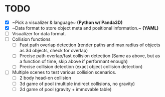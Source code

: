 # TODO

- [X] ~Pick a visualizer & language~ **(Python w/ Panda3D)**
- [X] ~Data format to store object meta and positional information.~ **(YAML)**
- [ ] Visualizer for data format.
- [ ] Collision functions
  - [ ] Fast path overlap detection (render paths and max radius of objects as 3d objects, check for overlap)
  - [ ] Precise path overlap/fast collision detection (Same as above, but as a function of time, skip above if performant enough)
  - [ ] Precise collision detection (exact object collision detection)
- [ ] Multiple scenes to test various collision scenarios.
  - [ ] 2 body head-on collision
  - [ ] 3d game of pool (multiple indirect collisions, no gravity)
  - [ ] 2d game of pool (gravity + immovable table)
